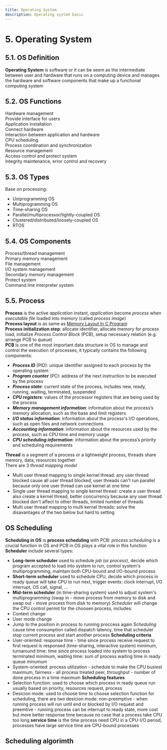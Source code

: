 ```yaml
---
title: Operating System
description: Operating system basic
---
```

# 5. Operating System

## 5.1. OS Definition
**Operating System** is software or it can be seem as the intermediate between user and hardware that runs on a computing device and manages the hardware and software components that make up a functional computing system 

## 5.2. OS Functions
Hardware management \
Provide interface for users \
Application installation \
Connect hardware \
Interaction between application and hardware \
CPU scheduling \
Process coordination and synchronization \
Resource management \
Access control and protect system \
Integrity maintenance, error control and recovery

## 5.3. OS Types
Base on processing:
* Uniprogramming OS
* Multiprogramming OS
* Time-sharing OS
* Parallel/multiprocessor/tightly-coupled OS
* Clustered/distributed/loosely-coupled  OS
* RTOS

## 5.4. OS Components
Process/thread management \
Primary memory management \
File management \
I/O system management \
Secondary memory management \
Protect system \
Command line interpreter system 

## 5.5. Process
**Process** is the active *application* instant, *application* become *process* when *executable file* loaded into memory (called *process image*) \
**Process layout** is as same as [Memory Layout In C Program](#13-memory-layout) \
**Process initialization step**: allocate identifier, allocate memory for process load, initialize *Process Control Block* (PCB), setup necessary relation (e.g. arrange PCB to queue) \
**PCB** is one of the most important data structure in OS to manage and control the execution of processes, it typically contains the following components:
* ***Process ID*** (PID): unique identifier assigned to each process by the operating system
* ***Program counter*** (PC): address of the next instruction to be executed by the process
* ***Process state***: current state of the process, includes new, ready, running, waiting, terminated, suspended
* ***CPU registers***: values of the processor registers that are being used by the process
* ***Memory management information***: information about the process’s memory allocation, such as the base and limit registers
* ***I/O status information***: information about the process's I/O operations, such as open files and network connections 
* ***Accounting information***: information about the resources used by the process, such as CPU time and memory usage
* ***CPU scheduling information***: information about the process’s priority and scheduling requirements

**Thread** is a segment of a process or a lightweight process, threads share memory, data, resources together \
There are 3 *thread mapping model*
* Multi user thread mapping to single kernel thread: any user thread blocked cause all user thread blocked, user threads can't run parallel because only one user thread can use kernel at one time
* Single user thread mapping to single kernel thread: create a user thread also create a kernel thread, better concurrency because any user thread blocked don't affect to other threads, limited number of threads
* Multi user thread mapping to multi kernel threads: solve the disavantages of the two below but hard to setting

## OS Scheduling
**Scheduling in OS** is **process scheduling** with PCB: *process scheduling* is a crucial function in OS and PCB in OS plays a vital role in this function \
**Scheduler** include several types:
* **Long-term scheduler** used to schedule *job* (or *process*), decide which program accepted to load into system to run, control system's multiprogramming, maintain both CPU-bound and I/O-bound process
* **Short-term scheduler** used to schedule CPU, decide which process in ready queue will take CPU to run next, trigger events: clock interrupt, I/O interrupt, OS call, signal, ...
* **Mid-term scheduler** (in time-sharing system) used to adjust system's multiprogramming (swap in - move process from memory to disk and swap out - move process from disk to memory)
*Scheduler* will change the CPU control permit for the choosen process, includes:
* Context change 
* User mode change
* Jump to the position in process to running proccess again
*Scheduling* cause time consumption called dispatch latency, time that scheduler stop current process and start another process
**Scheduling criteria** 
* User-oriented: response time - time since process receive request to first request is responsed (time-sharing, interactive system) minimum, turnaround time: time since process loaded into system to process terminated minimum, waiting time: sum of process waiting time in ready queue minumum
* System-oriented: process utilization - schedule to make the CPU busiest maximum, fairness - all process treated peer, throughput - number of done process in a time maximum
**Scheduling features**
* Selection function: used to choose which process in ready queue run usually based on priority, resources request, process 
* Desicion mode: used to choose time to choose selection function for scheduling, there are two desicion mode: non-preemptive - when running process will run until end or blocked by I/O request and preemtive - running process can be interrupt to ready state, more cost but more better response time because no case that a process take CPU too long
**service time** is the time process need CPU in a CPU-I/O period, processes have large service time are CPU-bound processes

## Scheduling algorimth
